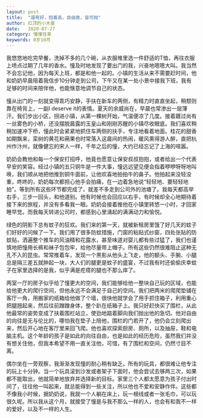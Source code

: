 ```yaml
---
layout: post
title:  "遛弯好，抱着高，自由故，皆可抛"
author: 红顶的小木屋
date:   2020-07-27
category: 憧憧往来
keywords: 0岁10月
---
```


我悠悠地吃完早餐，洗掉不多的几个碗，从衣服堆里选一件舒适的T恤，再往衣服上喷点过期了几年的香水。憧及时地发现了要出门的我，兴奋地嗯嗯大叫。我当然不会忘记他，因为每天上班，都是和他一起的。小镇的生活从来不需要赶时间，他和奶奶早晨陪着我信步10分钟走到公司，下午又在某一处小景中接我下班，我有足够的时间来陪伴他，也能惬意地调节自己的状态。

憧从出门的一刻就变得乖巧安静，手扶在新车的两侧，有精力时直直坐起，稍颓则靠在椅背上，一副I deserve it的表情。夏天的余威尚在，早晨也常渗出一层薄汗。我们步出小区，拐进小镇，从第一棵树开始，气温便凉了几度。接着踱过尚有一丝雾色的小桥，还没摆脱晨露的玉皇山和刚刚苏醒的小镇尽收眼底。我们喜欢稍稍加速冲下桥，憧此时会紧紧地抓住车两侧的扶手，专注地看着地面。桂花的甜香如期飘来，栾树的黄花和蒴果也时常落入这晨间的热闹，暖风熏得游人醉，直把杭州作汴州，就像健忘的宋人一样，千年之后的憧，大约已经忘记了上海的喧嚣。

奶奶会教他和每一个保安打招呼，他竟也愿意让保安叔叔抱抱，或者给出一个代表早安的笑容。经过小镇的五只铜牛是一件大事，憧远远望见便会指着咿咿呀呀地叫唤，我们顺从地把他推到铜牛面前，让他欢喜地拍拍牛的鼻子。他拍起来没轻没重，咚咚的，奶奶每次都担心他手会拍痛，在一边着急地说“轻轻地、要轻轻地拍”。等到所有这些环节都完成了，就差不多走到公司外的池塘了。我每天都高举右手，三步一回头，和他道别。他有时候也会回应以右手，有时候却全心地期待着接下来的旅程，并没有多看我一眼。奶奶会接着推他在小镇里转悠一小时，才回家睡早觉。而我每天转进公司时，都感到心里涌起的满满动力和愉悦。

绿色的阴影下总有蚊子的狂欢。我们来的第一天，就被新租房里饿了好几天的蚊子们好好的问候了一下。我们用了很多防蚊措施，门窗的粘贴式纱窗，四处张贴的防蚊贴，洒遍整个推车的风油精和花露水，甚至味道对婴儿都有些过猛了，我们也谨慎地把憧用长裤和袜子包包牢，给他尽量带上帽子。所有这些仍然很难阻止这种无孔不入的昆虫。常常推着车，发现一个黑影从他头上飞走，他的额头、手腕、小腿总是隔三差五就肿起一块，大人们的腿更是蚊子的盛宴，不过我有时还偷偷庆幸蚊子在家里选择的是我，似乎满是疙瘩的腿也不那么痒了。

两室一厅的房子似乎给了憧更大的空间，我们能够给他一整块自己玩的区域，也能给他更大的爬行空间，但他永远不会满足于自己的空间。我们把两米的爬爬垫铺在客厅一角，用搬家的纸箱给他做了个墙，很快他就学会了用手抓住箱子，利用重心把腿翘起来，然后往前蹭蹭身体，整个趴在纸箱子上。我只好赶快买了围栏，从此他最常的姿势变成了扶着围栏站立，使劲地踮着脚向我们抛出他的急切。他对自由的向往是无与伦比的，哪怕我在垫子上陪他，围栏的门若开了，他仍会立刻爬出来，然后开心地在客厅里来回飞爬。他也喜欢探索厨房、厕所，以及抽屉，鞋和电脑主机。这个年龄的孩子是如此的向往自由，也是如此的经历危险，虽然我们并没有想关住他，但我本希望不用一直关注他，可惜，有了围栏和空间，仍然寸目不离。

偶尔坐在一旁观察，我渐渐发现憧的耐心稍有缺乏。所有的玩具，都很难让他专注的玩上十分钟。当一个玩具滚到沙发或者架子下面时，他会尝试去够两三次，如果都不能取出，他就简单地放弃并选择新的目标。家里三个人都太愿意为孩子付出时间了，往往他一叫起来，就总能得到一些关注，所以他也不爱和安静作伴。这些都不像我小时候，据奶奶说，我就一个人躺在床上，玩一根线或者一张毛巾，可以玩很久呢。所以我从这个月，就接受了憧是与我不那么一样的人，也会有和我不一样的爱好，以及不一样的人生。
